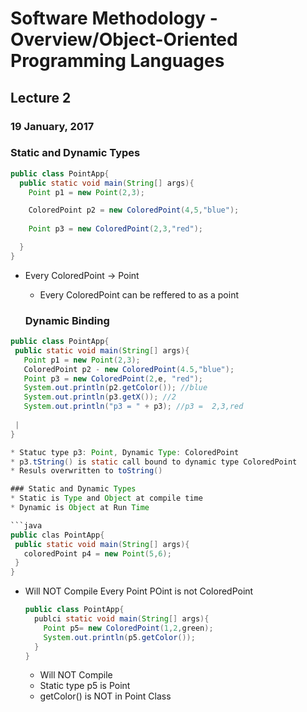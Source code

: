 # Software Methodology - Overview/Object-Oriented Programming Languages

## Lecture 2
### 19 January, 2017

### Static and Dynamic Types

```java
public class PointApp{
  public static void main(String[] args){
    Point p1 = new Point(2,3);

    ColoredPoint p2 = new ColoredPoint(4,5,"blue");
    
    Point p3 = new ColoredPoint(2,3,"red");

  }
}


```
* Every ColoredPoint -> Point
  * Every ColoredPoint can be reffered to as a point
  
  ### Dynamic Binding
  
 ```java
 public class PointApp{
  public static void main(String[] args){
    Point p1 = new Point(2,3);
    ColoredPoint p2 - new ColoredPoint(4.5,"blue");
    Point p3 = new ColoredPoint(2,e, "red");
    System.out.println(p2.getColor()); //blue
    System.out.println(p3.getX()); //2
    System.out.println("p3 = " + p3); //p3 =  2,3,red
    
  |
 }
 
* Statuc type p3: Point, Dynamic Type: ColoredPoint
* p3.tString() is static call bound to dynamic type ColoredPoint
* Resuls overwritten to toString()

### Static and Dynamic Types
* Static is Type and Object at compile time
* Dynamic is Object at Run Time

```java
public clas PointApp{
  public static void main(String[] args){
    coloredPoint p4 = new Point(5,6);
  }
}
```

* Will NOT Compile Every Point
  POint is not ColoredPoint
  
  ```java
  public class PointApp{
    publci static void main(String[] args){
      Point p5= new ColoredPoint(1,2,green);
      System.out.println(p5.getColor());
    } 
  }
  
  ```
  * Will NOT Compile
  * Static type p5 is Point
  * getColor() is NOT in Point Class



 
